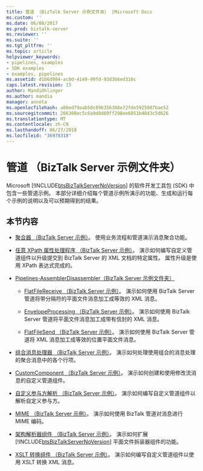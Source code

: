 ```yaml
---
title: 管道 （BizTalk Server 示例文件夹） |Microsoft Docs
ms.custom: ''
ms.date: 06/08/2017
ms.prod: biztalk-server
ms.reviewer: ''
ms.suite: ''
ms.tgt_pltfrm: ''
ms.topic: article
helpviewer_keywords:
- pipelines, examples
- SDK examples
- examples, pipelines
ms.assetid: d1b6d984-ac0d-4149-99fd-93d3b6ed316c
caps.latest.revision: 15
author: MandiOhlinger
ms.author: mandia
manager: anneta
ms.openlocfilehash: a86ed79aab50c096356308e72fde5925007bae52
ms.sourcegitcommit: 266308ec5c6a9d8d80ff298ee6051b4843c5d626
ms.translationtype: MT
ms.contentlocale: zh-CN
ms.lasthandoff: 06/27/2018
ms.locfileid: "36978318"
---
```

# <a name="pipelines-biztalk-server-samples-folder"></a>管道 （BizTalk Server 示例文件夹）
Microsoft [!INCLUDE[btsBizTalkServerNoVersion](../includes/btsbiztalkservernoversion-md.md)] 的软件开发工具包 (SDK) 中包含一些管道示例。 本部分详细介绍每个管道示例所演示的功能、生成和运行每个示例的说明以及可以预期得到的结果。  

## <a name="in-this-section"></a>本节内容  

- [聚合器 （BizTalk Server 示例）](../core/aggregator-biztalk-server-sample.md)。 使用业务流程和管道演示消息聚合功能。  

- [任意 XPath 属性处理程序 （BizTalk Server 示例）](../core/arbitrary-xpath-property-handler-biztalk-server-sample.md)。 演示如何编写自定义管道组件以升级提交到 BizTalk Server 的 XML 文档的特定属性。 属性升级是使用 XPath 表达式完成的。  

- [Pipelines-AssemblerDisassembler（BizTalk Server 示例文件夹）](../core/pipelines-assemblerdisassembler-biztalk-server-samples-folder.md)  

  -   [FlatFileReceive （BizTalk Server 示例）](../core/flatfilereceive-biztalk-server-sample.md)。 演示如何使用 BizTalk Server 管道将带分隔符的平面文件消息加工成等效的 XML 消息。  

  -   [EnvelopeProcessing （BizTalk Server 示例）](../core/envelopeprocessing-biztalk-server-sample.md)。 演示如何使用 BizTalk Server 管道将平面文件消息加工成带有信封的 XML 消息。  

  -   [FlatFileSend （BizTalk Server 示例）](../core/flatfilesend-biztalk-server-sample.md)。 演示如何使用 BizTalk Server 管道将 XML 消息加工成等效的位置平面文件消息。  

- [组合消息处理器 （BizTalk Server 示例）](../core/composed-message-processor-biztalk-server-sample.md)。 演示如何处理使用组合的消息处理的聚合消息中的各个行项。  

- [CustomComponent （BizTalk Server 示例）](../core/customcomponent-biztalk-server-sample.md)。 演示如何创建和使用修改流消息的自定义管道组件。  

- [自定义参与方解析 （BizTalk Server 示例）](../core/custom-party-resolution-biztalk-server-sample.md)。 演示如何编写自定义管道组件以解析自定义参与方。  

- [MIME （BizTalk Server 示例）](../core/mime-biztalk-server-sample.md)。 演示如何使用 BizTalk 管道对消息进行 MIME 编码。  

- [架构解析器组件 （BizTalk Server 示例）](../core/schema-resolver-component-biztalk-server-sample.md)。 演示如何扩展 [!INCLUDE[btsBizTalkServerNoVersion](../includes/btsbiztalkservernoversion-md.md)] 平面文件拆装器组件的功能。  

- [XSLT 转换组件 （BizTalk Server 示例）](../core/xslt-transform-component-biztalk-server-sample.md)。 演示如何编写自定义管道组件以使用 XSLT 转换 XML 消息。
